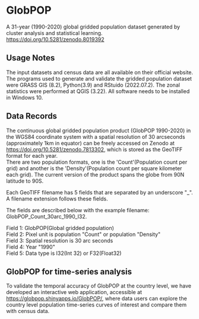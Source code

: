 # GlobPOP
A 31-year (1990-2020) global gridded population dataset generated by cluster analysis and statistical learning.
https://doi.org/10.5281/zenodo.8019392

## Usage Notes
The input datasets and census data are all available on their official website. The programs used to generate and validate the gridded population dataset were GRASS GIS (8.2), Python(3.9) and RStuido (2022.07.2). The zonal statistics were performed at QGIS (3.22). All software needs to be installed in Windows 10.

## Data Records
The continuous global gridded population product (GlobPOP 1990-2020) in the WGS84 coordinate system with a spatial resolution of 30 arcseconds (approximately 1km in equator) can be freely accessed on Zenodo at https://doi.org/10.5281/zenodo.7813302, which is stored as the GeoTIFF format for each year.   
There are two population formats, one is the 'Count'(Population count per grid) and another is the 'Density'(Population count per square kilometer each grid). The current version of the product spans the globe from 90N latitude to 90S.

Each GeoTIFF filename has 5 fields that are separated by an underscore "_". A filename extension follows these fields. 

The fields are described below with the example filename: GlobPOP_Count_30arc_1990_I32.

Field 1: GlobPOP(Global gridded population)  
Field 2: Pixel unit is population "Count" or population "Density"  
Field 3: Spatial resolution is 30 arc seconds  
Field 4: Year "1990"  
Field 5: Data type is I32(Int 32) or F32(Float32)  

## GlobPOP for time-series analysis
To validate the temporal accuracy of GlobPOP at the country level, we have developed an interactive web application, accessible at https://globpop.shinyapps.io/GlobPOP/, where data users can explore the country level population time-series curves of interest and compare them with census data.
